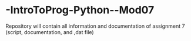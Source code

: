 # -IntroToProg-Python--Mod07
Repository will contain all information and documentation of assignment 7 (script, documentation, and ,dat file)
